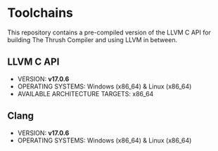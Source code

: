 # Toolchains

This repository contains a pre-compiled version of the LLVM C API for building The Thrush Compiler and using LLVM in between.

## LLVM C API

- VERSION: **v17.0.6** 
- OPERATING SYSTEMS: Windows (x86_64) & Linux (x86_64)
- AVAILABLE ARCHITECTURE TARGETS: x86_64

## Clang

- VERSION: **v17.0.6** 
- OPERATING SYSTEMS: Windows (x86_64) & Linux (x86_64)
